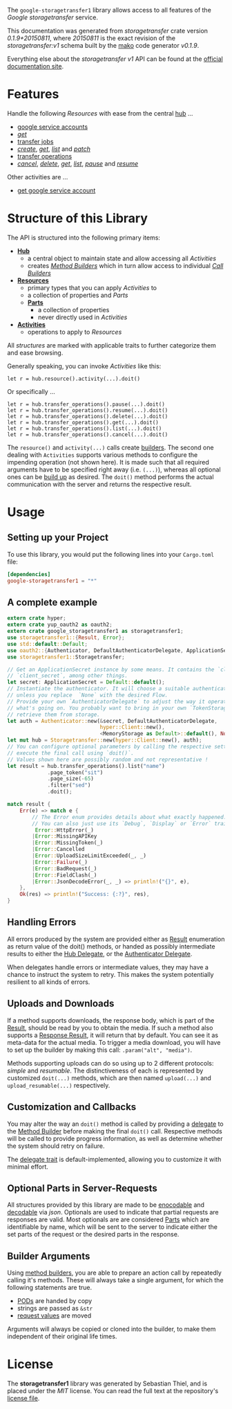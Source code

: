 <!---
DO NOT EDIT !
This file was generated automatically from 'src/mako/api/README.md.mako'
DO NOT EDIT !
-->
The `google-storagetransfer1` library allows access to all features of the *Google storagetransfer* service.

This documentation was generated from *storagetransfer* crate version *0.1.9+20150811*, where *20150811* is the exact revision of the *storagetransfer:v1* schema built by the [mako](http://www.makotemplates.org/) code generator *v0.1.9*.

Everything else about the *storagetransfer* *v1* API can be found at the
[official documentation site](https://cloud.google.com/storage/transfer).
# Features

Handle the following *Resources* with ease from the central [hub](http://byron.github.io/google-apis-rs/google_storagetransfer1/struct.Storagetransfer.html) ... 

* [google service accounts](http://byron.github.io/google-apis-rs/google_storagetransfer1/struct.GoogleServiceAccount.html)
 * [*get*](http://byron.github.io/google-apis-rs/google_storagetransfer1/struct.GoogleServiceAccountGetCall.html)
* [transfer jobs](http://byron.github.io/google-apis-rs/google_storagetransfer1/struct.TransferJob.html)
 * [*create*](http://byron.github.io/google-apis-rs/google_storagetransfer1/struct.TransferJobCreateCall.html), [*get*](http://byron.github.io/google-apis-rs/google_storagetransfer1/struct.TransferJobGetCall.html), [*list*](http://byron.github.io/google-apis-rs/google_storagetransfer1/struct.TransferJobListCall.html) and [*patch*](http://byron.github.io/google-apis-rs/google_storagetransfer1/struct.TransferJobPatchCall.html)
* [transfer operations](http://byron.github.io/google-apis-rs/google_storagetransfer1/struct.TransferOperation.html)
 * [*cancel*](http://byron.github.io/google-apis-rs/google_storagetransfer1/struct.TransferOperationCancelCall.html), [*delete*](http://byron.github.io/google-apis-rs/google_storagetransfer1/struct.TransferOperationDeleteCall.html), [*get*](http://byron.github.io/google-apis-rs/google_storagetransfer1/struct.TransferOperationGetCall.html), [*list*](http://byron.github.io/google-apis-rs/google_storagetransfer1/struct.TransferOperationListCall.html), [*pause*](http://byron.github.io/google-apis-rs/google_storagetransfer1/struct.TransferOperationPauseCall.html) and [*resume*](http://byron.github.io/google-apis-rs/google_storagetransfer1/struct.TransferOperationResumeCall.html)

Other activities are ...

* [get google service account](http://byron.github.io/google-apis-rs/google_storagetransfer1/struct.MethodGetGoogleServiceAccountCall.html)



# Structure of this Library

The API is structured into the following primary items:

* **[Hub](http://byron.github.io/google-apis-rs/google_storagetransfer1/struct.Storagetransfer.html)**
    * a central object to maintain state and allow accessing all *Activities*
    * creates [*Method Builders*](http://byron.github.io/google-apis-rs/google_storagetransfer1/trait.MethodsBuilder.html) which in turn
      allow access to individual [*Call Builders*](http://byron.github.io/google-apis-rs/google_storagetransfer1/trait.CallBuilder.html)
* **[Resources](http://byron.github.io/google-apis-rs/google_storagetransfer1/trait.Resource.html)**
    * primary types that you can apply *Activities* to
    * a collection of properties and *Parts*
    * **[Parts](http://byron.github.io/google-apis-rs/google_storagetransfer1/trait.Part.html)**
        * a collection of properties
        * never directly used in *Activities*
* **[Activities](http://byron.github.io/google-apis-rs/google_storagetransfer1/trait.CallBuilder.html)**
    * operations to apply to *Resources*

All *structures* are marked with applicable traits to further categorize them and ease browsing.

Generally speaking, you can invoke *Activities* like this:

```Rust,ignore
let r = hub.resource().activity(...).doit()
```

Or specifically ...

```ignore
let r = hub.transfer_operations().pause(...).doit()
let r = hub.transfer_operations().resume(...).doit()
let r = hub.transfer_operations().delete(...).doit()
let r = hub.transfer_operations().get(...).doit()
let r = hub.transfer_operations().list(...).doit()
let r = hub.transfer_operations().cancel(...).doit()
```

The `resource()` and `activity(...)` calls create [builders][builder-pattern]. The second one dealing with `Activities` 
supports various methods to configure the impending operation (not shown here). It is made such that all required arguments have to be 
specified right away (i.e. `(...)`), whereas all optional ones can be [build up][builder-pattern] as desired.
The `doit()` method performs the actual communication with the server and returns the respective result.

# Usage

## Setting up your Project

To use this library, you would put the following lines into your `Cargo.toml` file:

```toml
[dependencies]
google-storagetransfer1 = "*"
```

## A complete example

```Rust
extern crate hyper;
extern crate yup_oauth2 as oauth2;
extern crate google_storagetransfer1 as storagetransfer1;
use storagetransfer1::{Result, Error};
use std::default::Default;
use oauth2::{Authenticator, DefaultAuthenticatorDelegate, ApplicationSecret, MemoryStorage};
use storagetransfer1::Storagetransfer;

// Get an ApplicationSecret instance by some means. It contains the `client_id` and 
// `client_secret`, among other things.
let secret: ApplicationSecret = Default::default();
// Instantiate the authenticator. It will choose a suitable authentication flow for you, 
// unless you replace  `None` with the desired Flow.
// Provide your own `AuthenticatorDelegate` to adjust the way it operates and get feedback about 
// what's going on. You probably want to bring in your own `TokenStorage` to persist tokens and
// retrieve them from storage.
let auth = Authenticator::new(&secret, DefaultAuthenticatorDelegate,
                              hyper::Client::new(),
                              <MemoryStorage as Default>::default(), None);
let mut hub = Storagetransfer::new(hyper::Client::new(), auth);
// You can configure optional parameters by calling the respective setters at will, and
// execute the final call using `doit()`.
// Values shown here are possibly random and not representative !
let result = hub.transfer_operations().list("name")
             .page_token("sit")
             .page_size(-65)
             .filter("sed")
             .doit();

match result {
    Err(e) => match e {
        // The Error enum provides details about what exactly happened.
        // You can also just use its `Debug`, `Display` or `Error` traits
         Error::HttpError(_)
        |Error::MissingAPIKey
        |Error::MissingToken(_)
        |Error::Cancelled
        |Error::UploadSizeLimitExceeded(_, _)
        |Error::Failure(_)
        |Error::BadRequest(_)
        |Error::FieldClash(_)
        |Error::JsonDecodeError(_, _) => println!("{}", e),
    },
    Ok(res) => println!("Success: {:?}", res),
}

```
## Handling Errors

All errors produced by the system are provided either as [Result](http://byron.github.io/google-apis-rs/google_storagetransfer1/enum.Result.html) enumeration as return value of 
the doit() methods, or handed as possibly intermediate results to either the 
[Hub Delegate](http://byron.github.io/google-apis-rs/google_storagetransfer1/trait.Delegate.html), or the [Authenticator Delegate](http://byron.github.io/google-apis-rs/google_storagetransfer1/../yup-oauth2/trait.AuthenticatorDelegate.html).

When delegates handle errors or intermediate values, they may have a chance to instruct the system to retry. This 
makes the system potentially resilient to all kinds of errors.

## Uploads and Downloads
If a method supports downloads, the response body, which is part of the [Result](http://byron.github.io/google-apis-rs/google_storagetransfer1/enum.Result.html), should be
read by you to obtain the media.
If such a method also supports a [Response Result](http://byron.github.io/google-apis-rs/google_storagetransfer1/trait.ResponseResult.html), it will return that by default.
You can see it as meta-data for the actual media. To trigger a media download, you will have to set up the builder by making
this call: `.param("alt", "media")`.

Methods supporting uploads can do so using up to 2 different protocols: 
*simple* and *resumable*. The distinctiveness of each is represented by customized 
`doit(...)` methods, which are then named `upload(...)` and `upload_resumable(...)` respectively.

## Customization and Callbacks

You may alter the way an `doit()` method is called by providing a [delegate](http://byron.github.io/google-apis-rs/google_storagetransfer1/trait.Delegate.html) to the 
[Method Builder](http://byron.github.io/google-apis-rs/google_storagetransfer1/trait.CallBuilder.html) before making the final `doit()` call. 
Respective methods will be called to provide progress information, as well as determine whether the system should 
retry on failure.

The [delegate trait](http://byron.github.io/google-apis-rs/google_storagetransfer1/trait.Delegate.html) is default-implemented, allowing you to customize it with minimal effort.

## Optional Parts in Server-Requests

All structures provided by this library are made to be [enocodable](http://byron.github.io/google-apis-rs/google_storagetransfer1/trait.RequestValue.html) and 
[decodable](http://byron.github.io/google-apis-rs/google_storagetransfer1/trait.ResponseResult.html) via *json*. Optionals are used to indicate that partial requests are responses 
are valid.
Most optionals are are considered [Parts](http://byron.github.io/google-apis-rs/google_storagetransfer1/trait.Part.html) which are identifiable by name, which will be sent to 
the server to indicate either the set parts of the request or the desired parts in the response.

## Builder Arguments

Using [method builders](http://byron.github.io/google-apis-rs/google_storagetransfer1/trait.CallBuilder.html), you are able to prepare an action call by repeatedly calling it's methods.
These will always take a single argument, for which the following statements are true.

* [PODs][wiki-pod] are handed by copy
* strings are passed as `&str`
* [request values](http://byron.github.io/google-apis-rs/google_storagetransfer1/trait.RequestValue.html) are moved

Arguments will always be copied or cloned into the builder, to make them independent of their original life times.

[wiki-pod]: http://en.wikipedia.org/wiki/Plain_old_data_structure
[builder-pattern]: http://en.wikipedia.org/wiki/Builder_pattern
[google-go-api]: https://github.com/google/google-api-go-client

# License
The **storagetransfer1** library was generated by Sebastian Thiel, and is placed 
under the *MIT* license.
You can read the full text at the repository's [license file][repo-license].

[repo-license]: https://github.com/Byron/google-apis-rs/LICENSE.md
